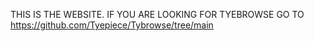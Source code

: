 THIS IS THE WEBSITE.
IF YOU ARE LOOKING FOR TYEBROWSE GO TO https://github.com/Tyepiece/Tybrowse/tree/main
